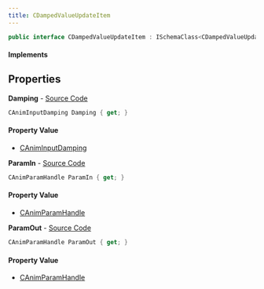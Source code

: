 ```yaml
---
title: CDampedValueUpdateItem
---
```


```csharp
public interface CDampedValueUpdateItem : ISchemaClass<CDampedValueUpdateItem>, ISchemaField, ISchemaClass, INativeHandle
```

#### Implements

## Properties

**Damping** - [Source Code](https://github.com/swiftly-solution/swiftlys2/blob/main/managed/src/SwiftlyS2.Generated/Schemas/Interfaces/CDampedValueUpdateItem.cs#L16)

```csharp
CAnimInputDamping Damping { get; }
```

#### Property Value

- [CAnimInputDamping](/docs/api/shared/schemadefinitions/caniminputdamping)

**ParamIn** - [Source Code](https://github.com/swiftly-solution/swiftlys2/blob/main/managed/src/SwiftlyS2.Generated/Schemas/Interfaces/CDampedValueUpdateItem.cs#L18)

```csharp
CAnimParamHandle ParamIn { get; }
```

#### Property Value

- [CAnimParamHandle](/docs/api/shared/schemadefinitions/canimparamhandle)

**ParamOut** - [Source Code](https://github.com/swiftly-solution/swiftlys2/blob/main/managed/src/SwiftlyS2.Generated/Schemas/Interfaces/CDampedValueUpdateItem.cs#L20)

```csharp
CAnimParamHandle ParamOut { get; }
```

#### Property Value

- [CAnimParamHandle](/docs/api/shared/schemadefinitions/canimparamhandle)

